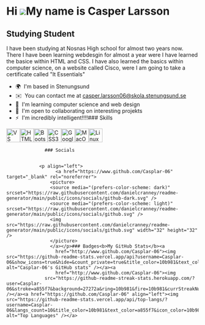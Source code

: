 Hi ![](https://user-images.githubusercontent.com/18350557/176309783-0785949b-9127-417c-8b55-ab5a4333674e.gif)My name is Casper Larsson
======================================================================================================================================

Studying Student
----------------

I have been studying at Nosnas High school for almost two years now. There I have been learning webdesgin for almost a year were I have learned the basice within HTML and CSS. I have also learned the basics within computer science, on a website called Cisco, were I am going to take a certificate called "It Essentials"

*   🌍  I'm based in Stenungsund
*   ✉️  You can contact me at [casper.larsson06@skola.stenungsund.se](mailto:casper.larsson06@skola.stenungsund.se)
*   🧠  I'm learning computer science and web design
*   🤝  I'm open to collaborating on interesting projekts
*   ⚡  I'm incredibly intelligent!!!!### Skills 
<p align="left">
<a href="https://code.visualstudio.com/" target="_blank" rel="noreferrer"><img src="https://raw.githubusercontent.com/danielcranney/readme-generator/main/public/icons/skills/visualstudiocode.svg" width="36" height="36" alt="VS Code" /></a><a href="https://developer.mozilla.org/en-US/docs/Glossary/HTML5" target="_blank" rel="noreferrer"><img src="https://raw.githubusercontent.com/danielcranney/readme-generator/main/public/icons/skills/html5-colored.svg" width="36" height="36" alt="HTML5" /></a><a href="https://getbootstrap.com/" target="_blank" rel="noreferrer"><img src="https://raw.githubusercontent.com/danielcranney/readme-generator/main/public/icons/skills/bootstrap-colored.svg" width="36" height="36" alt="Bootstrap" /></a><a href="https://www.w3.org/TR/CSS/#css" target="_blank" rel="noreferrer"><img src="https://raw.githubusercontent.com/danielcranney/readme-generator/main/public/icons/skills/css3-colored.svg" width="36" height="36" alt="CSS3" /></a><a href="https://cloud.google.com/" target="_blank" rel="noreferrer"><img src="https://raw.githubusercontent.com/danielcranney/readme-generator/main/public/icons/skills/googlecloud-colored.svg" width="36" height="36" alt="Google Cloud" /></a><a href="https://apple.com" target="_blank" rel="noreferrer"><img src="https://raw.githubusercontent.com/danielcranney/readme-generator/main/public/icons/skills/macos-colored.svg" width="36" height="36" alt="MacOS" /></a><a href="https://www.linux.org" target="_blank" rel="noreferrer"><img src="https://raw.githubusercontent.com/danielcranney/readme-generator/main/public/icons/skills/linux-colored.svg" width="36" height="36" alt="Linux" /></a>
                    </p>
                    
                  ### Socials
                  
                  
                <p align="left">
                      <a href="https://www.github.com/Casplar-06" target="_blank" rel="noreferrer">
                    <picture>
                    <source media="(prefers-color-scheme: dark)" srcset="https://raw.githubusercontent.com/danielcranney/readme-generator/main/public/icons/socials/github-dark.svg" />
                    <source media="(prefers-color-scheme: light)" srcset="https://raw.githubusercontent.com/danielcranney/readme-generator/main/public/icons/socials/github.svg" />
                    <img src="https://raw.githubusercontent.com/danielcranney/readme-generator/main/public/icons/socials/github.svg" width="32" height="32" />
                    </picture>
                    </a></p>### Badges<b>My GitHub Stats</b><a
                      href="http://www.github.com/Casplar-06"><img src="https://github-readme-stats.vercel.app/api?username=Casplar-06&show_icons=true&hide=&count_private=true&title_color=10b981&text_color=a855f7&icon_color=10b981&bg_color=27272a&hide_border=true&show_icons=true" alt="Casplar-06's GitHub stats" /></a><a
                      href="http://www.github.com/Casplar-06"><img
                  src="https://github-readme-streak-stats.herokuapp.com/?user=Casplar-06&stroke=a855f7&background=27272a&ring=10b981&fire=10b981&currStreakNum=a855f7&currStreakLabel=10b981&sideNums=a855f7&sideLabels=a855f7&dates=a855f7&hide_border=true" /></a><a href="https://github.com/Casplar-06" align="left"><img src="https://github-readme-stats.vercel.app/api/top-langs/?username=Casplar-06&langs_count=10&title_color=10b981&text_color=a855f7&icon_color=10b981&bg_color=27272a&hide_border=true&locale=en&custom_title=Top%20%Languages" alt="Top Languages" /></a>
